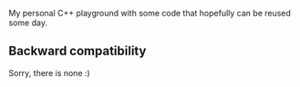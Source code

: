 My personal C++ playground with some code that hopefully can be reused some day.

Backward compatibility
----------------------
Sorry, there is none :)
